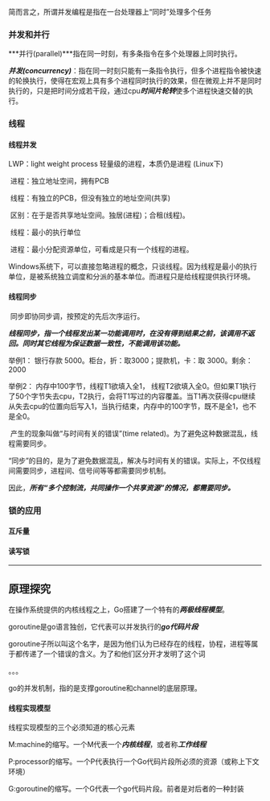 简而言之，所谓并发编程是指在一台处理器上“同时”处理多个任务



### 并发和并行

***并行(parallel)***指在同一时刻，有多条指令在多个处理器上同时执行。

***并发(concurrency)***：指在同一时刻只能有一条指令执行，但多个进程指令被快速的轮换执行，使得在宏观上具有多个进程同时执行的效果，但在微观上并不是同时执行的，只是把时间分成若干段，通过cpu***时间片轮转***使多个进程快速交替的执行。

### 线程

#### 线程并发

LWP：light weight process 轻量级的进程，本质仍是进程 (Linux下)

​	进程：独立地址空间，拥有PCB 

​	线程：有独立的PCB，但没有独立的地址空间(共享)

​	区别：在于是否共享地址空间。独居(进程)；合租(线程)。

​	线程：最小的执行单位

​	进程：最小分配资源单位，可看成是只有一个线程的进程。

​	Windows系统下，可以直接忽略进程的概念，只谈线程。因为线程是最小的执行单位，是被系统独立调度和分派的基本单位。而进程只是给线程提供执行环境。

#### 线程同步 

​	同步即协同步调，按预定的先后次序运行。

​	***线程同步，指一个线程发出某一功能调用时，在没有得到结果之前，该调用不返回。同时其它线程为保证数据一致性，不能调用该功能。***

举例1：	银行存款 5000。柜台，折：取3000；提款机，卡：取 3000。剩余：2000

举例2： 内存中100字节，线程T1欲填入全1， 线程T2欲填入全0。但如果T1执行了50个字节失去cpu，T2执行，会将T1写过的内容覆盖。当T1再次获得cpu继续	从失去cpu的位置向后写入1，当执行结束，内存中的100字节，既不是全1，也不是全0。

​	产生的现象叫做“与时间有关的错误”(time related)。为了避免这种数据混乱，线程需要同步。

​	“同步”的目的，是为了避免数据混乱，解决与时间有关的错误。实际上，不仅线程间需要同步，进程间、信号间等等都需要同步机制。

​	因此，***所有“多个控制流，共同操作一个共享资源”的情况，都需要同步。***

### 锁的应用

#### 互斥量

#### 读写锁

***

## 原理探究

在操作系统提供的内核线程之上，Go搭建了一个特有的***两极线程模型***。

goroutine是go语言独创，它代表可以并发执行的***go代码片段***

goroutine子所以叫这个名字，是因为他们认为已经存在的线程，协程，进程等属于都传递了一个错误的含义。为了和他们区分开才发明了这个词

。。。

go的并发机制，指的是支撑goroutine和channel的底层原理。

#### 线程实现模型

线程实现模型的三个必须知道的核心元素

M:machine的缩写。一个M代表一个***内核线程***，或者称***工作线程***

P:processor的缩写。一个P代表执行一个Go代码片段所必须的资源（或称上下文环境）

G:goroutine的缩写。一个G代表一个go代码片段。前者是对后者的一种封装

